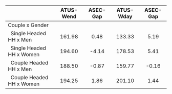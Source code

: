 
|                      |    ATUS-Wend |     ASEC-Gap |    ATUS-Wday |     ASEC-Gap |
| -------------------- | :----------: | :----------: | :----------: | :----------: |
| Couple x Gender      |              |              |              |              |
| &nbsp;&nbsp;Single Headed HH x Men |       161.98 |         0.48 |       133.33 |         5.19 |
| &nbsp;&nbsp;Single Headed HH x Women |       194.60 |        -4.14 |       178.53 |         5.41 |
| &nbsp;&nbsp;Couple Headed HH x Men |       188.50 |        -0.87 |       159.77 |        -0.16 |
| &nbsp;&nbsp;Couple Headed HH x Women |       194.25 |         1.86 |       201.10 |         1.44 |

